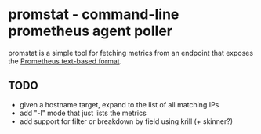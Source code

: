 # promstat - command-line prometheus agent poller

promstat is a simple tool for fetching metrics from an endpoint that exposes the
[Prometheus text-based
format](https://prometheus.io/docs/instrumenting/exposition_formats/).

## TODO

- given a hostname target, expand to the list of all matching IPs
- add "-l" mode that just lists the metrics
- add support for filter or breakdown by field using krill (+ skinner?)
